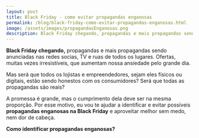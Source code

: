 ```yaml
---
layout: post
title: Black Friday - como evitar propagandas enganosas
permalink: /blog/black-friday-como-evitar-propagandas-enganosas.html
image: /assets/images/propagandasEnganosas.png
description: Black Friday chegando, propagandas e mais propagandas sendo anunciadas nas redes socias, TV e ruas de todos os lugares. Ofertas, muitas vezes irresistíveis, que aumentam nossa ansiedade pelo grande dia.
---
```


**Black Friday chegando,** propagandas e mais propagandas sendo anunciadas nas redes socias, TV e ruas de todos os lugares. Ofertas, muitas vezes irresistíveis, que aumentam nossa ansiedade pelo grande dia.


Mas será que todos os lojistas e empreendedores, sejam eles físicos ou digitais, estão sendo honestos com os consumidores? Será que todas as propagandas são reais?


A promessa é grande, mas o cumprimento dela deve ser na mesma proporção. Por esse motivo, eu vou te ajudar a identificar e evitar possíveis **propagandas enganosas na Black Friday** e aproveitar melhor sem medo, nem dor de cabeça.


**Como identificar propagandas enganosas?**